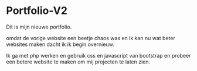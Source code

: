 # Portfolio-V2

Dit is mijn nieuwe portfolio.

omdat de vorige website een beetje chaos was en ik kan nu wat beter websites maken dacht ik ik begin overnieuw.

Ik ga met php werken en gebruik css en javascript van bootstrap en probeer een betere website te maken om mij projecten te laten zien.
